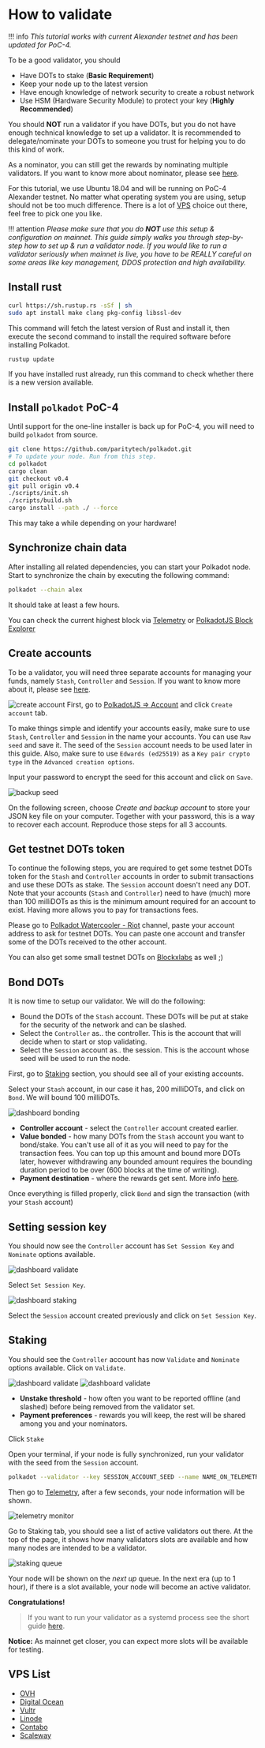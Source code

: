 # How to validate

!!! info
    _This tutorial works with current Alexander testnet and has been updated for PoC-4._

To be a good validator, you should

- Have DOTs to stake (**Basic Requirement**)
- Keep your node up to the latest version
- Have enough knowledge of network security to create a robust network
- Use HSM (Hardware Security Module) to protect your key (**Highly Recommended**)

You should **NOT** run a validator if you have DOTs, but you do not have enough technical knowledge to set up a validator. It is recommended to delegate/nominate your DOTs to someone you trust for helping you to do this kind of work. 

As a nominator, you can still get the rewards by nominating multiple validators. If you want to know more about nominator, please see [here](../nominator.md).

For this tutorial, we use Ubuntu 18.04 and will be running on PoC-4 Alexander testnet. No matter what operating system you are using, setup should not be too much difference. There is a lot of [VPS](#vps-list) choice out there, feel free to pick one you like.
 
!!! attention
    _Please make sure that you do **NOT** use this setup & configuration on mainnet. This guide simply walks you through step-by-step how to set up & run a validator node. If you would like to run a validator seriously when mainnet is live, you have to be REALLY careful on some areas like key management, DDOS protection and high availability._

## Install rust

```bash
curl https://sh.rustup.rs -sSf | sh
sudo apt install make clang pkg-config libssl-dev
```
This command will fetch the latest version of Rust and install it, then execute the second command to install the required software before installing Polkadot.

```bash
rustup update
```
If you have installed rust already, run this command to check whether there is a new version available.

## Install `polkadot` PoC-4

Until support for the one-line installer is back up for PoC-4, you will need to build `polkadot` from source.

```bash
git clone https://github.com/paritytech/polkadot.git
# To update your node. Run from this step.
cd polkadot
cargo clean
git checkout v0.4
git pull origin v0.4
./scripts/init.sh
./scripts/build.sh
cargo install --path ./ --force
```

This may take a while depending on your hardware!

## Synchronize chain data

After installing all related dependencies, you can start your Polkadot node. Start to synchronize the chain by executing the following command:

```bash
polkadot --chain alex
```

It should take at least a few hours.

You can check the current highest block via [Telemetry](https://telemetry.polkadot.io/#/Alexander) or [PolkadotJS Block Explorer](https://polkadot.js.org/apps/#/explorer)
 
## Create accounts

To be a validator, you will need three separate accounts for managing your funds, namely `Stash`, `Controller` and `Session`. If you want to know more about it, please see [here](../../learn/staking.md#accounts).

![create account](../../../img/validator/polkadot-dashboard-create-account.jpg)
First, go to [PolkadotJS => Account](https://polkadot.js.org/apps/#/accounts) and click `Create account` tab.

To make things simple and identify your accounts easily, make sure to use `Stash`, `Controller` and `Session` in the name your accounts. You can use `Raw seed` and save it. The seed of the `Session` account needs to be used later in this guide. Also, make sure to use `Edwards (ed25519)` as a `Key pair crypto type` in the `Advanced creation options`.

Input your password to encrypt the seed for this account and click on `Save`.

![backup seed](../../../img/validator/polkadot-dashboard-backup-seed.jpg)

On the following screen, choose *Create and backup account* to store your JSON key file on your computer. Together with your password, this is a way to recover each account.
Reproduce those steps for all 3 accounts.

## Get testnet DOTs token

To continue the following steps, you are required to get some testnet DOTs token for the `Stash` and `Controller` accounts in order to submit transactions and use these DOTs as stake. The `Session` account doesn't need any DOT. Note that your accounts (`Stash` and `Controller`) need to have (much) more than 100 milliDOTs as this is the minimum amount required for an account to exist. Having more allows you to pay for transactions fees.

Please go to [Polkadot Watercooler - Riot](https://riot.im/app/#/room/#polkadot-watercooler:matrix.org) channel, paste your account address to ask for testnet DOTs. You can paste one account and transfer some of the DOTs received to the other account.
 
You can also get some small testnet DOTs on [Blockxlabs](https://faucets.blockxlabs.com/polkadot) as well ;)

## Bond DOTs

It is now time to setup our validator. We will do the following:
- Bound the DOTs of the `Stash` account. These DOTs will be put at stake for the security of the network and can be slashed.
- Select the `Controller` as.. the controller. This is the account that will decide when to start or stop validating.
- Select the `Session` account as.. the session. This is the account whose seed will be used to run the node.

First, go to [Staking](https://polkadot.js.org/apps/#/staking/actions) section, you should see all of your existing accounts.

Select your `Stash` account, in our case it has, 200 milliDOTs, and click on `Bond`. We will bound 100 milliDOTs.

![dashboard bonding](../../../img/validator/polkadot-dashboard-bonding.png)

- **Controller account** - select the `Controller` account created earlier.
- **Value bonded** - how many DOTs from the `Stash` account you want to bond/stake. You can't use all of it as you will need to pay for the transaction fees. You can top up this amount and bound more DOTs later, however withdrawing any bounded amount requires the bounding duration period to be over (600 blocks at the time of writing).
- **Payment destination** - where the rewards get sent. More info [here](../../learn/staking.md#reward-distribution).

Once everything is filled properly, click `Bond` and sign the transaction (with your `Stash` account)

## Setting session key

You should now see the `Controller` account has `Set Session Key` and `Nominate` options available.

![dashboard validate](../../../img/validator/polkadot-dashboard-set-session-key.jpg)

Select `Set Session Key`. 

![dashboard staking](../../../img/validator/polkadot-dashboard-set-session-key-modal.jpg)

Select the `Session` account created previously and click on `Set Session Key`.

## Staking

You should see the `Controller` account has now `Validate` and `Nominate` options available.
Click on `Validate`.

![dashboard validate](../../../img/validator/polkadot-dashboard-validate.png)
![dashboard validate](../../../img/validator/polkadot-dashboard-staking.jpg)

- **Unstake threshold** - how often you want to be reported offline (and slashed) before being removed from the validator set.
- **Payment preferences** - rewards you will keep, the rest will be shared among you and your nominators.

Click `Stake`

Open your terminal, if your node is fully synchronized, run your validator with the seed from the `Session` account.

```bash
polkadot --validator --key SESSION_ACCOUNT_SEED --name NAME_ON_TELEMETRY
```

Then go to [Telemetry](https://telemetry.polkadot.io/#/Alexander), after a few seconds, your node information will be shown.

![telemetry monitor](../../../img/validator/telemetry_monitor.jpg)

Go to Staking tab, you should see a list of active validators out there. At the top of the page, it shows how many validators slots are available and how many nodes are intended to be a validator.

![staking queue](../../../img/validator/polkadot-dashboard-staking-queue.png)

Your node will be shown on the *next up* queue. In the next era (up to 1 hour), if there is a slot available, your node will become an active validator. 

**Congratulations!**

> If you want to run your validator as a systemd process see the short guide [here](./how-to-systemd.md).

**Notice:** As mainnet get closer, you can expect more slots will be available for testing.

## VPS List

* [OVH](https://www.ovh.com.au/)
* [Digital Ocean](https://www.digitalocean.com/)
* [Vultr](https://www.vultr.com/)
* [Linode](https://www.linode.com/)
* [Contabo](https://contabo.com/)
* [Scaleway](https://www.scaleway.com/)
